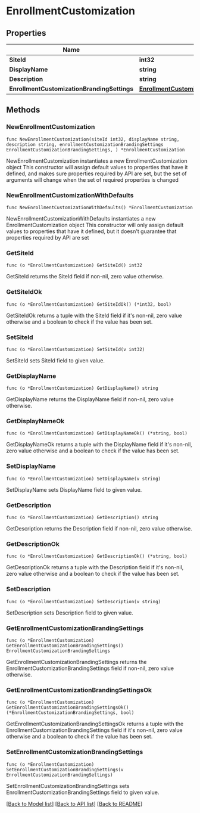 # EnrollmentCustomization

## Properties

Name | Type | Description | Notes
------------ | ------------- | ------------- | -------------
**SiteId** | **int32** |  | 
**DisplayName** | **string** |  | 
**Description** | **string** |  | 
**EnrollmentCustomizationBrandingSettings** | [**EnrollmentCustomizationBrandingSettings**](EnrollmentCustomizationBrandingSettings.md) |  | 

## Methods

### NewEnrollmentCustomization

`func NewEnrollmentCustomization(siteId int32, displayName string, description string, enrollmentCustomizationBrandingSettings EnrollmentCustomizationBrandingSettings, ) *EnrollmentCustomization`

NewEnrollmentCustomization instantiates a new EnrollmentCustomization object
This constructor will assign default values to properties that have it defined,
and makes sure properties required by API are set, but the set of arguments
will change when the set of required properties is changed

### NewEnrollmentCustomizationWithDefaults

`func NewEnrollmentCustomizationWithDefaults() *EnrollmentCustomization`

NewEnrollmentCustomizationWithDefaults instantiates a new EnrollmentCustomization object
This constructor will only assign default values to properties that have it defined,
but it doesn't guarantee that properties required by API are set

### GetSiteId

`func (o *EnrollmentCustomization) GetSiteId() int32`

GetSiteId returns the SiteId field if non-nil, zero value otherwise.

### GetSiteIdOk

`func (o *EnrollmentCustomization) GetSiteIdOk() (*int32, bool)`

GetSiteIdOk returns a tuple with the SiteId field if it's non-nil, zero value otherwise
and a boolean to check if the value has been set.

### SetSiteId

`func (o *EnrollmentCustomization) SetSiteId(v int32)`

SetSiteId sets SiteId field to given value.


### GetDisplayName

`func (o *EnrollmentCustomization) GetDisplayName() string`

GetDisplayName returns the DisplayName field if non-nil, zero value otherwise.

### GetDisplayNameOk

`func (o *EnrollmentCustomization) GetDisplayNameOk() (*string, bool)`

GetDisplayNameOk returns a tuple with the DisplayName field if it's non-nil, zero value otherwise
and a boolean to check if the value has been set.

### SetDisplayName

`func (o *EnrollmentCustomization) SetDisplayName(v string)`

SetDisplayName sets DisplayName field to given value.


### GetDescription

`func (o *EnrollmentCustomization) GetDescription() string`

GetDescription returns the Description field if non-nil, zero value otherwise.

### GetDescriptionOk

`func (o *EnrollmentCustomization) GetDescriptionOk() (*string, bool)`

GetDescriptionOk returns a tuple with the Description field if it's non-nil, zero value otherwise
and a boolean to check if the value has been set.

### SetDescription

`func (o *EnrollmentCustomization) SetDescription(v string)`

SetDescription sets Description field to given value.


### GetEnrollmentCustomizationBrandingSettings

`func (o *EnrollmentCustomization) GetEnrollmentCustomizationBrandingSettings() EnrollmentCustomizationBrandingSettings`

GetEnrollmentCustomizationBrandingSettings returns the EnrollmentCustomizationBrandingSettings field if non-nil, zero value otherwise.

### GetEnrollmentCustomizationBrandingSettingsOk

`func (o *EnrollmentCustomization) GetEnrollmentCustomizationBrandingSettingsOk() (*EnrollmentCustomizationBrandingSettings, bool)`

GetEnrollmentCustomizationBrandingSettingsOk returns a tuple with the EnrollmentCustomizationBrandingSettings field if it's non-nil, zero value otherwise
and a boolean to check if the value has been set.

### SetEnrollmentCustomizationBrandingSettings

`func (o *EnrollmentCustomization) SetEnrollmentCustomizationBrandingSettings(v EnrollmentCustomizationBrandingSettings)`

SetEnrollmentCustomizationBrandingSettings sets EnrollmentCustomizationBrandingSettings field to given value.



[[Back to Model list]](../README.md#documentation-for-models) [[Back to API list]](../README.md#documentation-for-api-endpoints) [[Back to README]](../README.md)


